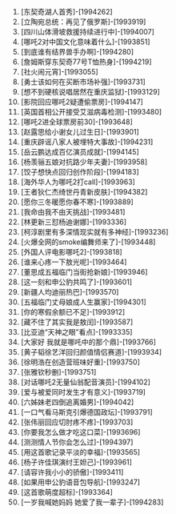 
1. [东契奇湖人首秀]-[1994262]
1. [立陶宛总统：再见了俄罗斯]-[1993919]
1. [四川山体滑坡救援持续进行中]-[1994007]
1. [哪吒2对中国文化意味着什么]-[1993851]
1. [到底谁有结界兽手办啊]-[1994280]
1. [詹姆斯穿东契奇77号T恤热身]-[1994219]
1. [社火闹元宵]-[1993055]
1. [勇士该如何在买断市场补强]-[1993731]
1. [想不到硬核说唱居然在重庆监狱]-[1993129]
1. [影院回应哪吒2疑遭偷票房]-[1994147]
1. [英国首相公开接受艾滋病毒检测]-[1993480]
1. [哪吒2进全球票房前30]-[1993648]
1. [赵露思给小谢女儿过生日]-[1993901]
1. [重庆辟谣八家人被埋特大事故]-[1994231]
1. [岳云鹏达成百亿演员成就]-[1994145]
1. [杨羡骊五娘对抗路少年夫妻]-[1993958]
1. [饺子想快点回归创作阶段]-[1994183]
1. [海外华人为哪吒2打call]-[1993963]
1. [王者狄仁杰绮世丹青新皮肤]-[1994382]
1. [愿你三冬暖愿你春不寒]-[1993889]
1. [我命由我不由天挑战]-[1993481]
1. [林更新三怼杨迪谢娜]-[1993336]
1. [柯淳剧里有多深情现实就有多神经]-[1993236]
1. [火爆全网的smoke编舞师来了]-[1993448]
1. [外国人评电影哪吒2]-[1993818]
1. [谁来心疼一下敖光呢]-[1993464]
1. [董思成五福临门当街抢新娘]-[1993946]
1. [这一刻和申公豹共鸣了]-[1993601]
1. [新疆人均迪丽热巴]-[1993570]
1. [五福临门丈母娘成人生赢家]-[1994301]
1. [你的寒假余额已不足]-[1993912]
1. [藏不住了其实我是敖闰]-[1993587]
1. [比亚迪“天神之眼”看点]-[1993335]
1. [大家好 我就是哪吒中的那个鼎]-[1993766]
1. [黄子韬徐艺洋回归颜值情侣赛道]-[1993934]
1. [徐明浩在创造营班味好重]-[1993750]
1. [张雅钦秒删]-[1993751]
1. [对话哪吒2无量仙翁配音演员]-[1994102]
1. [爱与被爱同时发生才有意义]-[1993719]
1. [六姊妹老四倒追离婚男]-[1994042]
1. [一口气看马斯克引爆德国政坛]-[1993791]
1. [张伟丽回应切肘疼不疼]-[1993703]
1. [你要我怎么做才吃这口菜]-[1993696]
1. [测测情人节你会怎么过]-[1994397]
1. [用这首歌记录平淡的幸福]-[1993565]
1. [杨子许佳琪演纣王妲己]-[1993961]
1. [请容许我小小的骄傲]-[1993411]
1. [如果用申公豹语音包导航]-[1993247]
1. [这首歌萌度超标]-[1993364]
1. [一岁我喊她妈妈 她爱了我一辈子]-[1994283]